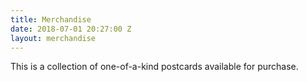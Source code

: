 ```yaml
---
title: Merchandise
date: 2018-07-01 20:27:00 Z
layout: merchandise
---
```


This is a collection of one-of-a-kind postcards available for purchase.